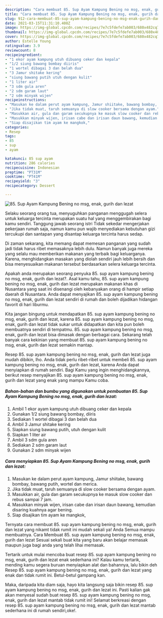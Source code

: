 ```yaml
---
description: "Cara membuat 85. Sup Ayam Kampung Bening no msg, enak, gurih dan lezat yang lezat Untuk Jualan"
title: "Cara membuat 85. Sup Ayam Kampung Bening no msg, enak, gurih dan lezat yang lezat Untuk Jualan"
slug: 912-cara-membuat-85-sup-ayam-kampung-bening-no-msg-enak-gurih-dan-lezat-yang-lezat-untuk-jualan
date: 2021-03-15T11:31:10.408Z
image: https://img-global.cpcdn.com/recipes/7e7c5fdefe7ab003/680x482cq70/85-sup-ayam-kampung-bening-no-msg-enak-gurih-dan-lezat-foto-resep-utama.jpg
thumbnail: https://img-global.cpcdn.com/recipes/7e7c5fdefe7ab003/680x482cq70/85-sup-ayam-kampung-bening-no-msg-enak-gurih-dan-lezat-foto-resep-utama.jpg
cover: https://img-global.cpcdn.com/recipes/7e7c5fdefe7ab003/680x482cq70/85-sup-ayam-kampung-bening-no-msg-enak-gurih-dan-lezat-foto-resep-utama.jpg
author: Estelle Young
ratingvalue: 3.9
reviewcount: 8
recipeingredient:
- "1 ekor ayam kampung utuh dibuang ceker dan kepala"
- "1/2 siung bawang bombay diiris"
- "1 wortel dibagai 3 dan belah dua"
- "3 Jamur shitake kering"
- "siung bawang putih utuh dengan kulit"
- "1 liter air"
- "3 sdm gula aren"
- "2 sdm garam laut"
- "2 sdm minyak wijen"
recipeinstructions:
- "Masukan ke dalam perut ayam kampung, Jamur shiitake, bawang bombay, bawang putih, wortel dan merica."
- "Jika tidak muat, taruh semuanya di slow cooker bersama dengan ayam."
- "Masukkan air, gula dan garam secukupnya ke masuk slow cooker dan rebus sampai 7 jam."
- "Masukkan minyak wijen, irisan cabe dan irisan daun bawang, kemudian disaring kuahnya agar bening."
- "Siap disajikan tim ayam ke mangkok,"
categories:
- Resep
tags:
- 85
- sup
- ayam

katakunci: 85 sup ayam 
nutrition: 286 calories
recipecuisine: Indonesian
preptime: "PT31M"
cooktime: "PT41M"
recipeyield: "3"
recipecategory: Dessert

---
```



![85. Sup Ayam Kampung Bening no msg, enak, gurih dan lezat](https://img-global.cpcdn.com/recipes/7e7c5fdefe7ab003/680x482cq70/85-sup-ayam-kampung-bening-no-msg-enak-gurih-dan-lezat-foto-resep-utama.jpg)

Selaku seorang orang tua, menyuguhkan panganan menggugah selera untuk keluarga tercinta merupakan suatu hal yang menggembirakan bagi kamu sendiri. Tanggung jawab seorang istri Tidak sekedar mengerjakan pekerjaan rumah saja, namun kamu pun wajib menyediakan kebutuhan gizi tercukupi dan santapan yang disantap keluarga tercinta harus sedap.

Di zaman  sekarang, kita memang dapat memesan panganan yang sudah jadi tidak harus ribet memasaknya lebih dulu. Namun banyak juga mereka yang selalu mau memberikan makanan yang terbaik bagi keluarganya. Karena, menghidangkan masakan yang diolah sendiri jauh lebih bersih dan bisa menyesuaikan makanan tersebut berdasarkan selera keluarga tercinta. 



Apakah anda merupakan seorang penyuka 85. sup ayam kampung bening no msg, enak, gurih dan lezat?. Asal kamu tahu, 85. sup ayam kampung bening no msg, enak, gurih dan lezat merupakan makanan khas di Nusantara yang saat ini disenangi oleh kebanyakan orang di hampir setiap daerah di Nusantara. Anda dapat menyajikan 85. sup ayam kampung bening no msg, enak, gurih dan lezat sendiri di rumah dan boleh dijadikan hidangan favorit di hari liburmu.

Kita jangan bingung untuk mendapatkan 85. sup ayam kampung bening no msg, enak, gurih dan lezat, karena 85. sup ayam kampung bening no msg, enak, gurih dan lezat tidak sukar untuk didapatkan dan kita pun boleh membuatnya sendiri di tempatmu. 85. sup ayam kampung bening no msg, enak, gurih dan lezat bisa dimasak dengan berbagai cara. Sekarang telah banyak cara kekinian yang membuat 85. sup ayam kampung bening no msg, enak, gurih dan lezat semakin mantap.

Resep 85. sup ayam kampung bening no msg, enak, gurih dan lezat juga mudah dibikin, lho. Anda tidak perlu ribet-ribet untuk membeli 85. sup ayam kampung bening no msg, enak, gurih dan lezat, karena Anda dapat menyiapkan di rumah sendiri. Bagi Kamu yang ingin menghidangkannya, berikut resep menyajikan 85. sup ayam kampung bening no msg, enak, gurih dan lezat yang enak yang mampu Kamu coba.

<!--inarticleads1-->

##### Bahan-bahan dan bumbu yang digunakan untuk pembuatan 85. Sup Ayam Kampung Bening no msg, enak, gurih dan lezat:

1. Ambil 1 ekor ayam kampung utuh dibuang ceker dan kepala
1. Gunakan 1/2 siung bawang bombay, diiris
1. Sediakan 1 wortel dibagai 3 dan belah dua
1. Ambil 3 Jamur shitake kering
1. Siapkan siung bawang putih, utuh dengan kulit
1. Siapkan 1 liter air
1. Ambil 3 sdm gula aren
1. Sediakan 2 sdm garam laut
1. Gunakan 2 sdm minyak wijen




<!--inarticleads2-->

##### Cara menyiapkan 85. Sup Ayam Kampung Bening no msg, enak, gurih dan lezat:

1. Masukan ke dalam perut ayam kampung, Jamur shiitake, bawang bombay, bawang putih, wortel dan merica.
1. Jika tidak muat, taruh semuanya di slow cooker bersama dengan ayam.
1. Masukkan air, gula dan garam secukupnya ke masuk slow cooker dan rebus sampai 7 jam.
1. Masukkan minyak wijen, irisan cabe dan irisan daun bawang, kemudian disaring kuahnya agar bening.
1. Siap disajikan tim ayam ke mangkok,




Ternyata cara membuat 85. sup ayam kampung bening no msg, enak, gurih dan lezat yang nikamt tidak rumit ini mudah sekali ya! Anda Semua mampu membuatnya. Cara Membuat 85. sup ayam kampung bening no msg, enak, gurih dan lezat Sesuai sekali buat kita yang baru akan belajar memasak maupun juga bagi anda yang telah lihai memasak.

Tertarik untuk mulai mencoba buat resep 85. sup ayam kampung bening no msg, enak, gurih dan lezat enak sederhana ini? Kalau kamu tertarik, mending kamu segera buruan menyiapkan alat dan bahannya, lalu bikin deh Resep 85. sup ayam kampung bening no msg, enak, gurih dan lezat yang enak dan tidak rumit ini. Betul-betul gampang kan. 

Maka, daripada kita diam saja, hayo kita langsung saja bikin resep 85. sup ayam kampung bening no msg, enak, gurih dan lezat ini. Pasti kalian gak akan menyesal sudah buat resep 85. sup ayam kampung bening no msg, enak, gurih dan lezat mantab tidak rumit ini! Selamat berkreasi dengan resep 85. sup ayam kampung bening no msg, enak, gurih dan lezat mantab sederhana ini di rumah sendiri,oke!.

